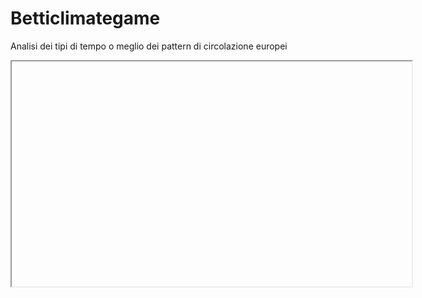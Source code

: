 Betticlimategame
================

Analisi dei tipi di tempo o meglio dei pattern di circolazione europei 

<iframe width="640" height="360" src="//http://www.lamma.rete.toscana.it/clima-e-energia/climatologia/tipi-di-tempo" frameborder="20" allowfullscreen></iframe>
